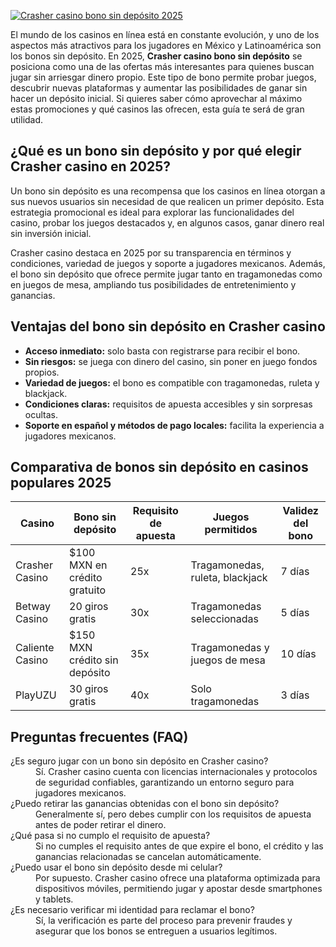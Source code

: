 [![Crasher casino bono sin depósito 2025](https://123-caf.pages.dev/gitsignup.png)](https://vrmoo.ru/Bt82HjjY)

<p>El mundo de los casinos en línea está en constante evolución, y uno de los aspectos más atractivos para los jugadores en México y Latinoamérica son los bonos sin depósito. En 2025, <strong>Crasher casino bono sin depósito</strong> se posiciona como una de las ofertas más interesantes para quienes buscan jugar sin arriesgar dinero propio. Este tipo de bono permite probar juegos, descubrir nuevas plataformas y aumentar las posibilidades de ganar sin hacer un depósito inicial. Si quieres saber cómo aprovechar al máximo estas promociones y qué casinos las ofrecen, esta guía te será de gran utilidad.</p>  <h2>¿Qué es un bono sin depósito y por qué elegir Crasher casino en 2025?</h2> <p>Un bono sin depósito es una recompensa que los casinos en línea otorgan a sus nuevos usuarios sin necesidad de que realicen un primer depósito. Esta estrategia promocional es ideal para explorar las funcionalidades del casino, probar los juegos destacados y, en algunos casos, ganar dinero real sin inversión inicial.</p> <p>Crasher casino destaca en 2025 por su transparencia en términos y condiciones, variedad de juegos y soporte a jugadores mexicanos. Además, el bono sin depósito que ofrece permite jugar tanto en tragamonedas como en juegos de mesa, ampliando tus posibilidades de entretenimiento y ganancias.</p>  <h2>Ventajas del bono sin depósito en Crasher casino</h2> <ul> <li><strong>Acceso inmediato:</strong> solo basta con registrarse para recibir el bono.</li> <li><strong>Sin riesgos:</strong> se juega con dinero del casino, sin poner en juego fondos propios.</li> <li><strong>Variedad de juegos:</strong> el bono es compatible con tragamonedas, ruleta y blackjack.</li> <li><strong>Condiciones claras:</strong> requisitos de apuesta accesibles y sin sorpresas ocultas.</li> <li><strong>Soporte en español y métodos de pago locales:</strong> facilita la experiencia a jugadores mexicanos.</li> </ul>  <h2>Comparativa de bonos sin depósito en casinos populares 2025</h2> <table> <thead> <tr> <th>Casino</th> <th>Bono sin depósito</th> <th>Requisito de apuesta</th> <th>Juegos permitidos</th> <th>Validez del bono</th> </tr> </thead> <tbody> <tr> <td>Crasher Casino</td> <td>$100 MXN en crédito gratuito</td> <td>25x</td> <td>Tragamonedas, ruleta, blackjack</td> <td>7 días</td> </tr> <tr> <td>Betway Casino</td> <td>20 giros gratis</td> <td>30x</td> <td>Tragamonedas seleccionadas</td> <td>5 días</td> </tr> <tr> <td>Caliente Casino</td> <td>$150 MXN crédito sin depósito</td> <td>35x</td> <td>Tragamonedas y juegos de mesa</td> <td>10 días</td> </tr> <tr> <td>PlayUZU</td> <td>30 giros gratis</td> <td>40x</td> <td>Solo tragamonedas</td> <td>3 días</td> </tr> </tbody> </table>  <h2>Preguntas frecuentes (FAQ)</h2> <dl> <dt>¿Es seguro jugar con un bono sin depósito en Crasher casino?</dt> <dd>Sí. Crasher casino cuenta con licencias internacionales y protocolos de seguridad confiables, garantizando un entorno seguro para jugadores mexicanos.</dd>  <dt>¿Puedo retirar las ganancias obtenidas con el bono sin depósito?</dt> <dd>Generalmente sí, pero debes cumplir con los requisitos de apuesta antes de poder retirar el dinero.</dd>  <dt>¿Qué pasa si no cumplo el requisito de apuesta?</dt> <dd>Si no cumples el requisito antes de que expire el bono, el crédito y las ganancias relacionadas se cancelan automáticamente.</dd>  <dt>¿Puedo usar el bono sin depósito desde mi celular?</dt> <dd>Por supuesto. Crasher casino ofrece una plataforma optimizada para dispositivos móviles, permitiendo jugar y apostar desde smartphones y tablets.</dd>  <dt>¿Es necesario verificar mi identidad para reclamar el bono?</dt> <dd>Sí, la verificación es parte del proceso para prevenir fraudes y asegurar que los bonos se entreguen a usuarios legítimos.</dd> </dl>